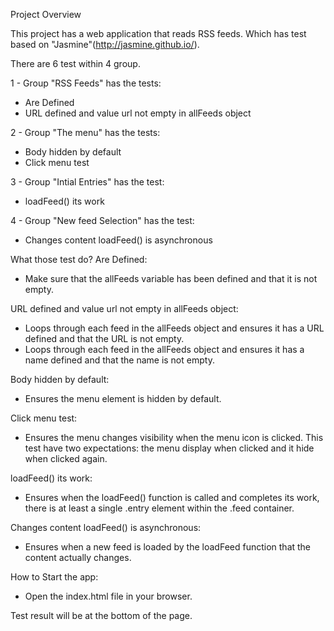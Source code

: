 Project Overview

This project has a web application that reads RSS feeds.
Which has test based on "Jasmine"(http://jasmine.github.io/).

There are 6 test within 4 group.

1 - Group "RSS Feeds" has the tests:
- Are Defined
- URL defined and value url not empty in allFeeds object

2 - Group "The menu" has the tests:
- Body hidden by default
- Click menu test

3 - Group "Intial Entries" has the test:
- loadFeed() its work

4 - Group "New feed Selection" has the test:
- Changes content loadFeed() is asynchronous

What those test do?
Are Defined:
- Make sure that the allFeeds variable has been defined and that it is not empty.

URL defined and value url not empty in allFeeds object:
- Loops through each feed in the allFeeds object and ensures it has a URL defined and that the URL is not empty.
- Loops through each feed in the allFeeds object and ensures it has a name defined and that the name is not empty.

Body hidden by default:
- Ensures the menu element is hidden by default.

Click menu test:
- Ensures the menu changes visibility when the menu icon is clicked. This test have two expectations: the menu display when clicked and it hide when clicked again.

loadFeed() its work:
- Ensures when the loadFeed() function is called and completes its work, there is at least a single .entry element within the .feed container.

Changes content loadFeed() is asynchronous:
- Ensures when a new feed is loaded by the loadFeed function that the content actually changes.

How to Start the app:
- Open the index.html file in your browser.

Test result will be at the bottom of the page.
